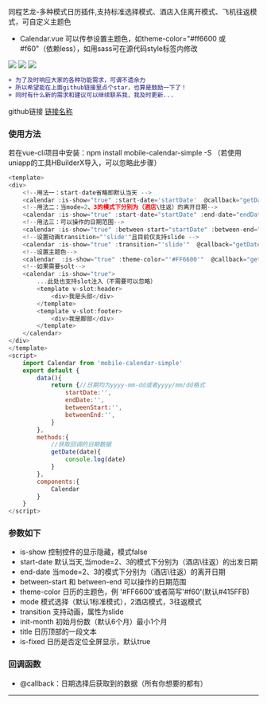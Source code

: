  同程艺龙-多种模式日历插件,支持标准选择模式、酒店入住离开模式、飞机往返模式，可自定义主题色
 * Calendar.vue 可以传参设置主题色，如theme-color="#ff6600 或 #f60"（依赖less），如用sass可在源代码style标签内修改

  ![](https://file.40017.cn/tcyp/tz/11.png)
  ![](https://file.40017.cn/tcyp/tz/22.png)
  ![](https://file.40017.cn/tcyp/tz/33.png)

  
  
```diff
+ 为了及时响应大家的各种功能需求，可谓不遗余力
+ 所以希望能在上面github链接里点个star，也算是鼓励一下了！
+ 同时有什么新的需求和建议可以继续联系我，我及时更新...
```

github链接
[链接名称](https://github.com/tanagang/mobile-calendar-simple)


### 使用方法
若在vue-cli项目中安装：npm install mobile-calendar-simple -S （若使用uniapp的工具HBuilderX导入，可以忽略此步骤）
```javascript
<template>
<div>
	<!--用法一：start-date省略即默认当天 -->
	<calendar :is-show="true" :start-date='startDate'  @callback="getDate" /> 
	<!--用法二：当mode=2、3的模式下分别为（酒店\往返）的离开日期-->
	<calendar :is-show="true" :start-date="startDate" :end-date="endDate" mode="2" @callback="getDate" />
	<!--用法三：可以操作的日期范围-->
	<calendar :is-show="true" :between-start="startDate" :between-end="endDate" @callback="getDate" />
	<!--设置动画transition="'slide'"且目前仅支持slide -->
	<calendar :is-show="true" :transition="'slide'"  @callback="getDate" />
	<!--设置主题色-->
	<calendar  :is-show="true" :theme-color="'#FF6600'"  @callback="getDate" />
	<!--如果需要solt-->
	<calendar :is-show="true">
		...此处也支持slot注入（不需要可以忽略）
		<template v-slot:header>
			<div>我是头部</div>
		</template>
		<template v-slot:footer>
			<div>我是脚部</div>
		</template>
	</calendar>
</div>
</template>
<script>
	import Calendar from 'mobile-calendar-simple'
	export default {
		data(){
			return {//日期均为yyyy-mm-dd或者yyyy/mm/dd格式
				startDate:'',
				endDate:'',
				betweenStart:'',
				betweenEnd:'',
			}
		},
		methods:{
			//获取回调的日期数据
			getDate(date){
				console.log(date)
			}
		},
		components:{
			Calendar
		}
	}
</script>
```
### 参数如下
  *  is-show 控制控件的显示隐藏，模式false
  *  start-date 默认当天,当mode=2、3的模式下分别为（酒店\往返）的出发日期
  *  end-date 当mode=2、3的模式下分别为（酒店\往返）的离开日期
  *  between-start 和 between-end 可以操作的日期范围
  *  theme-color 日历的主题色，例 '#FF6600'或者简写'#f60'(默认#415FFB)
  *  mode 模式选择（默认1标准模式），2酒店模式，3往返模式
  *  transition 支持动画，属性为slide
  *  init-month 初始月份数（默认6个月）最小1个月
  *  title 日历顶部的一段文本
  *  is-fixed 日历是否定位全屏显示，默认true


### 回调函数
  *  @callback：日期选择后获取到的数据（所有你想要的都有）
***


